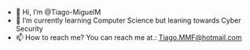 - 👋 Hi, I’m @Tiago-MiguelM
- 🌱 I’m currently learning Computer Science but leaning towards Cyber Security
- 📫 How to reach me? You can reach me at.: Tiago.MMF@hotmail.com

<!---
Tiago-MiguelM/Tiago-MiguelM is a ✨ special ✨ repository because its `README.md` (this file) appears on your GitHub profile.
You can click the Preview link to take a look at your changes.
--->
